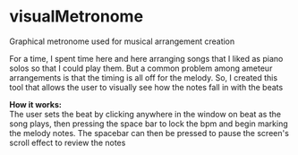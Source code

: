 # visualMetronome
 Graphical metronome used for musical arrangement creation

For a time, I spent time here and here arranging songs that I liked as piano solos
so that I could play them.  But a common problem among ameteur arrangements is that
the timing is all off for the melody.  So, I created this tool that allows the user
to visually see how the notes fall in with the beats

<b>How it works:</b><br>
The user sets the beat by clicking anywhere in the window on beat as the song plays,
then pressing the space bar to lock the bpm and begin marking the melody notes.  The 
spacebar can then be pressed to pause the screen's scroll effect to review the notes

